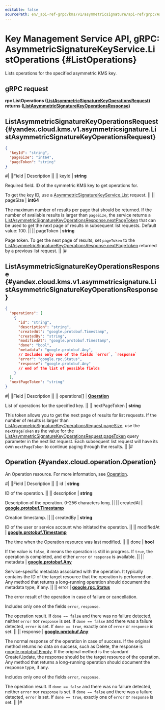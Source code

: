 ```yaml
---
editable: false
sourcePath: en/_api-ref-grpc/kms/v1/asymmetricsignature/api-ref/grpc/AsymmetricSignatureKey/listOperations.md
---
```


# Key Management Service API, gRPC: AsymmetricSignatureKeyService.ListOperations {#ListOperations}

Lists operations for the specified asymmetric KMS key.

## gRPC request

**rpc ListOperations ([ListAsymmetricSignatureKeyOperationsRequest](#yandex.cloud.kms.v1.asymmetricsignature.ListAsymmetricSignatureKeyOperationsRequest)) returns ([ListAsymmetricSignatureKeyOperationsResponse](#yandex.cloud.kms.v1.asymmetricsignature.ListAsymmetricSignatureKeyOperationsResponse))**

## ListAsymmetricSignatureKeyOperationsRequest {#yandex.cloud.kms.v1.asymmetricsignature.ListAsymmetricSignatureKeyOperationsRequest}

```json
{
  "keyId": "string",
  "pageSize": "int64",
  "pageToken": "string"
}
```

#|
||Field | Description ||
|| keyId | **string**

Required field. ID of the symmetric KMS key to get operations for.

To get the key ID, use a [AsymmetricSignatureKeyService.List](/docs/kms/api-ref/grpc/AsymmetricSignatureKey/list#List) request. ||
|| pageSize | **int64**

The maximum number of results per page that should be returned. If the number of available
results is larger than `pageSize`, the service returns a [ListAsymmetricSignatureKeyOperationsResponse.nextPageToken](#yandex.cloud.kms.v1.asymmetricsignature.ListAsymmetricSignatureKeyOperationsResponse)
that can be used to get the next page of results in subsequent list requests.
Default value: 100. ||
|| pageToken | **string**

Page token. To get the next page of results, set `pageToken` to the
[ListAsymmetricSignatureKeyOperationsResponse.nextPageToken](#yandex.cloud.kms.v1.asymmetricsignature.ListAsymmetricSignatureKeyOperationsResponse) returned by a previous list request. ||
|#

## ListAsymmetricSignatureKeyOperationsResponse {#yandex.cloud.kms.v1.asymmetricsignature.ListAsymmetricSignatureKeyOperationsResponse}

```json
{
  "operations": [
    {
      "id": "string",
      "description": "string",
      "createdAt": "google.protobuf.Timestamp",
      "createdBy": "string",
      "modifiedAt": "google.protobuf.Timestamp",
      "done": "bool",
      "metadata": "google.protobuf.Any",
      // Includes only one of the fields `error`, `response`
      "error": "google.rpc.Status",
      "response": "google.protobuf.Any"
      // end of the list of possible fields
    }
  ],
  "nextPageToken": "string"
}
```

#|
||Field | Description ||
|| operations[] | **[Operation](#yandex.cloud.operation.Operation)**

List of operations for the specified key. ||
|| nextPageToken | **string**

This token allows you to get the next page of results for list requests. If the number of results
is larger than [ListAsymmetricSignatureKeyOperationsRequest.pageSize](#yandex.cloud.kms.v1.asymmetricsignature.ListAsymmetricSignatureKeyOperationsRequest), use the `nextPageToken` as the value
for the [ListAsymmetricSignatureKeyOperationsRequest.pageToken](#yandex.cloud.kms.v1.asymmetricsignature.ListAsymmetricSignatureKeyOperationsRequest) query parameter in the next list request.
Each subsequent list request will have its own `nextPageToken` to continue paging through the results. ||
|#

## Operation {#yandex.cloud.operation.Operation}

An Operation resource. For more information, see [Operation](/docs/api-design-guide/concepts/operation).

#|
||Field | Description ||
|| id | **string**

ID of the operation. ||
|| description | **string**

Description of the operation. 0-256 characters long. ||
|| createdAt | **[google.protobuf.Timestamp](https://developers.google.com/protocol-buffers/docs/reference/google.protobuf#timestamp)**

Creation timestamp. ||
|| createdBy | **string**

ID of the user or service account who initiated the operation. ||
|| modifiedAt | **[google.protobuf.Timestamp](https://developers.google.com/protocol-buffers/docs/reference/google.protobuf#timestamp)**

The time when the Operation resource was last modified. ||
|| done | **bool**

If the value is `false`, it means the operation is still in progress.
If `true`, the operation is completed, and either `error` or `response` is available. ||
|| metadata | **[google.protobuf.Any](https://developers.google.com/protocol-buffers/docs/proto3#any)**

Service-specific metadata associated with the operation.
It typically contains the ID of the target resource that the operation is performed on.
Any method that returns a long-running operation should document the metadata type, if any. ||
|| error | **[google.rpc.Status](https://cloud.google.com/tasks/docs/reference/rpc/google.rpc#status)**

The error result of the operation in case of failure or cancellation.

Includes only one of the fields `error`, `response`.

The operation result.
If `done == false` and there was no failure detected, neither `error` nor `response` is set.
If `done == false` and there was a failure detected, `error` is set.
If `done == true`, exactly one of `error` or `response` is set. ||
|| response | **[google.protobuf.Any](https://developers.google.com/protocol-buffers/docs/proto3#any)**

The normal response of the operation in case of success.
If the original method returns no data on success, such as Delete,
the response is [google.protobuf.Empty](https://developers.google.com/protocol-buffers/docs/reference/google.protobuf#google.protobuf.Empty).
If the original method is the standard Create/Update,
the response should be the target resource of the operation.
Any method that returns a long-running operation should document the response type, if any.

Includes only one of the fields `error`, `response`.

The operation result.
If `done == false` and there was no failure detected, neither `error` nor `response` is set.
If `done == false` and there was a failure detected, `error` is set.
If `done == true`, exactly one of `error` or `response` is set. ||
|#